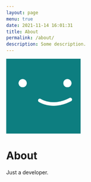```yaml
---
layout: page
menu: true
date: 2021-11-14 16:01:31
title: About
permalink: /about/
description: Some description.
---
```

<img class="img-rounded" src="/assets/img/uploads/profile.png" alt="Thiago Rossener" width="200">

# About

Just a developer.